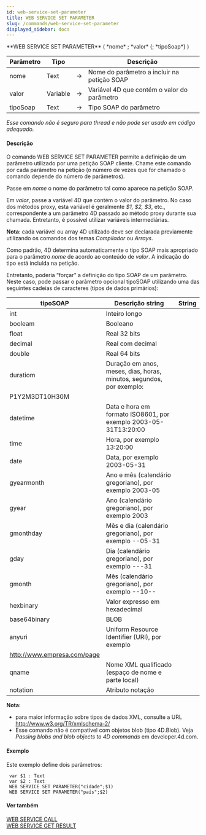 ```yaml
---
id: web-service-set-parameter
title: WEB SERVICE SET PARAMETER
slug: /commands/web-service-set-parameter
displayed_sidebar: docs
---
```


<!--REF #_command_.WEB SERVICE SET PARAMETER.Syntax-->**WEB SERVICE SET PARAMETER** ( *nome* ; *valor* {; *tipoSoap*} )<!-- END REF-->
<!--REF #_command_.WEB SERVICE SET PARAMETER.Params-->
| Parâmetro | Tipo |  | Descrição |
| --- | --- | --- | --- |
| nome | Text | &#8594;  | Nome do parâmetro a incluir na petição SOAP |
| valor | Variable | &#8594;  | Variável 4D que contém o valor do parâmetro |
| tipoSoap | Text | &#8594;  | Tipo SOAP do parâmetro |

<!-- END REF-->

*Esse comando não é seguro para thread e não pode ser usado em código adequado.*


#### Descrição 

<!--REF #_command_.WEB SERVICE SET PARAMETER.Summary-->O comando WEB SERVICE SET PARAMETER permite a definição de um parâmetro utilizado por uma petição SOAP cliente.<!-- END REF--> Chame este comando por cada parâmetro na petição (o número de vezes que for chamado o comando depende do número de parâmetros).

Passe em *nome* o nome do parâmetro tal como aparece na petição SOAP.  
  
Em *valor*, passe a variável 4D que contém o valor do parâmetro. No caso dos métodos proxy, esta variável é geralmente *$1, $2, $3*, etc., correspondente a um parâmetro 4D passado ao método proxy durante sua chamada. Entretanto, é possível utilizar variáveis intermediárias.  
  
**Nota**: cada variável ou array 4D utilizado deve ser declarada previamente utilizando os comandos dos temas *Compilador* ou *Arrays*.  
  
Como padrão, 4D determina automaticamente o tipo SOAP mais apropriado para o parâmetro *nome* de acordo ao conteúdo de *valor*. A indicação do tipo está incluída na petição.  
  
Entretanto, poderia “forçar” a definição do tipo SOAP de um parâmetro. Neste caso, pode passar o parâmetro opcional tipoSOAP utilizando uma das seguintes cadeias de caracteres (tipos de dados primários):

| **tipoSOAP**                | **Descrição** string                                                 | String |
| --------------------------- | -------------------------------------------------------------------- | ------ |
| int                         | Inteiro longo                                                        |        |
| booleam                     | Booleano                                                             |        |
| float                       | Real 32 bits                                                         |        |
| decimal                     | Real com decimal                                                     |        |
| double                      | Real 64 bits                                                         |        |
| duratiom                    | Duração em anos, meses, dias, horas, minutos, segundos, por exemplo: |        |
| P1Y2M3DT10H30M              |                                                                      |        |
| datetime                    | Data e hora em formato ISO8601, por exemplo 2003-05-31T13:20:00      |        |
| time                        | Hora, por exemplo 13:20:00                                           |        |
| date                        | Data, por exemplo 2003-05-31                                         |        |
| gyearmonth                  | Ano e mês (calendário gregoriano), por exemplo 2003-05               |        |
| gyear                       | Ano (calendário gregoriano), por exemplo 2003                        |        |
| gmonthday                   | Mês e dia (calendário gregoriano), por exemplo --05-31               |        |
| gday                        | Dia (calendário gregoriano), por exemplo ---31                       |        |
| gmonth                      | Mês (calendário gregoriano), por exemplo --10--                      |        |
| hexbinary                   | Valor expresso em hexadecimal                                        |        |
| base64binary                | BLOB                                                                 |        |
| anyuri                      | Uniform Resource Identifier (URI), por exemplo                       |        |
| http://www.empresa.com/page |                                                                      |        |
| qname                       | Nome XML qualificado (espaço de nome e parte local)                  |        |
| notation                    | Atributo notação                                                     |        |

**Nota:** 

* para maior informação sobre tipos de dados XML, consulte a URL <http://www.w3.org/TR/xmlschema-2/>
* Esse comando não é compatível com objetos blob (tipo 4D.Blob). Veja *Passing blobs and blob objects to 4D commands* em developer.4d.com.

#### Exemplo 

Este exemplo define dois parâmetros: 

```4d
 var $1 : Text
 var $2 : Text
 WEB SERVICE SET PARAMETER("cidade";$1)
 WEB SERVICE SET PARAMETER("país";$2)
```

#### Ver também 

[WEB SERVICE CALL](web-service-call.md)  
[WEB SERVICE GET RESULT](web-service-get-result.md)  